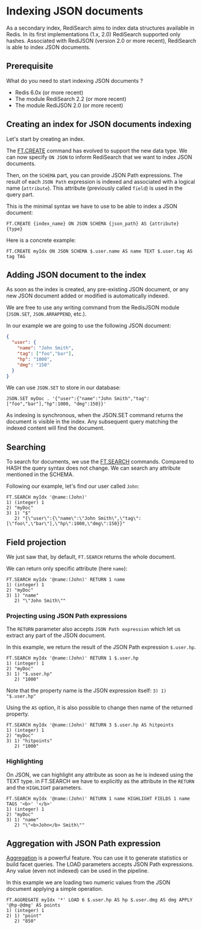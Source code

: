 # Indexing JSON documents

As a secondary index, RediSearch aims to index data structures available in Redis.
In its first implementations (1.x, 2.0) RediSearch supported only hashes.
Associated with RediJSON (version 2.0 or more recent), RediSearch is able to index JSON documents.

## Prerequisite

What do you need to start indexing JSON documents ?

- Redis 6.0x (or more recent)
- The module RediSearch 2.2 (or more recent)
- The module RediJSON 2.0 (or more recent)

## Creating an index for JSON documents indexing

Let's start by creating an index.

The [FT.CREATE](Commands.md#FT.CREATE) command has evolved to support the new data type.
We can now specify `ON JSON` to inform RediSearch that we want to index JSON documents.

Then, on the `SCHEMA` part, you can provide JSON Path expressions.
The result of each `JSON Path` expression is indexed and associated with a logical name (`attribute`).
This attribute (previously called `field`) is used in the query part.

This is the minimal syntax we have to use to be able to index a JSON document:

    FT.CREATE {index_name} ON JSON SCHEMA {json_path} AS {attribute} {type}

Here is a concrete example:

    FT.CREATE myIdx ON JSON SCHEMA $.user.name AS name TEXT $.user.tag AS tag TAG

## Adding JSON document to the index

As soon as the index is created, any pre-existing JSON document,
or any new JSON document added or modified is automatically indexed.

We are free to use any writing command from the RedisJSON module (`JSON.SET`, `JSON.ARRAPPEND`, etc.).

In our example we are going to use the following JSON document:

```JSON
{
  "user": {
    "name": "John Smith",
    "tag": ["foo","bar"],
    "hp": "1000",
    "dmg": "150"
  }
}
```

We can use `JSON.SET` to store in our database:

    JSON.SET myDoc . '{"user":{"name":"John Smith","tag":["foo","bar"],"hp":1000, "dmg":150}}'

As indexing is synchronous, when the JSON.SET command returns the document is visible in the index.
Any subsequent query matching the indexed content will find the document.

## Searching

To search for documents, we use the [FT.SEARCH](Commands.md#FT.SEARCH) commands.
Compared to HASH the query syntax does not change.
We can search any attribute mentioned in the SCHEMA.

Following our example, let's find our user called `John`:

```
FT.SEARCH myIdx '@name:(John)'
1) (integer) 1
2) "myDoc"
3) 1) "$"
   2) "{\"user\":{\"name\":\"John Smith\",\"tag\":[\"foo\",\"bar\"],\"hp\":1000,\"dmg\":150}}"
```

## Field projection

We just saw that, by default, `FT.SEARCH` returns the whole document.

We can return only specific attribute (here `name`):

```
FT.SEARCH myIdx '@name:(John)' RETURN 1 name
1) (integer) 1
2) "myDoc"
3) 1) "name"
   2) "\"John Smith\""
```

### Projecting using JSON Path expressions

The `RETURN` parameter also accepts `JSON Path expression` which let us extract any part of the JSON document.

In this example, we return the result of the JSON Path expression `$.user.hp`.

```
FT.SEARCH myIdx '@name:(John)' RETURN 1 $.user.hp
1) (integer) 1
2) "myDoc"
3) 1) "$.user.hp"
   2) "1000"
```

Note that the property name is the JSON expression itself: `3) 1) "$.user.hp"`

Using the `AS` option, it is also possible to change then name of the returned property.

```
FT.SEARCH myIdx '@name:(John)' RETURN 3 $.user.hp AS hitpoints
1) (integer) 1
2) "myDoc"
3) 1) "hitpoints"
   2) "1000"
```

### Highlighting

On JSON, we can highlight any attribute as soon as he is indexed using the TEXT type.
in FT.SEARCH we have to explicitly as the attribute in the `RETURN` and the `HIGHLIGHT` parameters.

```
FT.SEARCH myIdx '@name:(John)' RETURN 1 name HIGHLIGHT FIELDS 1 name TAGS '<b>' '</b>'
1) (integer) 1
2) "myDoc"
3) 1) "name"
   2) "\"<b>John</b> Smith\""
```

## Aggregation with JSON Path expression

[Aggregation](Aggregations.md) is a powerful feature. You can use it to generate statistics or build facet queries.
The LOAD parameters accepts JSON Path expressions. Any value (even not indexed) can be used in the pipeline.

In this example we are loading two numeric values from the JSON document applying a simple operation.  
```
FT.AGGREGATE myIdx '*' LOAD 6 $.user.hp AS hp $.user.dmg AS dmg APPLY '@hp-@dmg' AS points
1) (integer) 1
2) 1) "point"
   2) "850"
```

